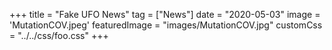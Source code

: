 +++
title = "Fake UFO News"
tag = ["News"]
date = "2020-05-03"
image = 'MutationCOV.jpeg'
featuredImage = "images/MutationCOV.jpg"
customCss = "../../css/foo.css"
+++